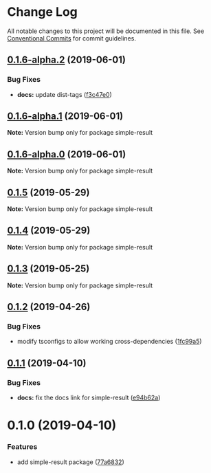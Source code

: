# Change Log

All notable changes to this project will be documented in this file.
See [Conventional Commits](https://conventionalcommits.org) for commit guidelines.

## [0.1.6-alpha.2](https://github.com/Levertion/mcfunction/compare/simple-result@0.1.6-alpha.1...simple-result@0.1.6-alpha.2) (2019-06-01)


### Bug Fixes

* **docs:** update dist-tags ([f3c47e0](https://github.com/Levertion/mcfunction/commit/f3c47e0))





## [0.1.6-alpha.1](https://github.com/Levertion/mcfunction/compare/simple-result@0.1.6-alpha.0...simple-result@0.1.6-alpha.1) (2019-06-01)

**Note:** Version bump only for package simple-result





## [0.1.6-alpha.0](https://github.com/Levertion/mcfunction/compare/simple-result@0.1.5...simple-result@0.1.6-alpha.0) (2019-06-01)

**Note:** Version bump only for package simple-result





## [0.1.5](https://github.com/Levertion/mcfunction/compare/simple-result@0.1.4...simple-result@0.1.5) (2019-05-29)

**Note:** Version bump only for package simple-result





## [0.1.4](https://github.com/Levertion/mcfunction/compare/simple-result@0.1.3...simple-result@0.1.4) (2019-05-29)

**Note:** Version bump only for package simple-result





## [0.1.3](https://github.com/Levertion/mcfunction/compare/simple-result@0.1.2...simple-result@0.1.3) (2019-05-25)

**Note:** Version bump only for package simple-result





## [0.1.2](https://github.com/Levertion/mcfunction/compare/simple-result@0.1.1...simple-result@0.1.2) (2019-04-26)


### Bug Fixes

* modify tsconfigs to allow working cross-dependencies ([1fc99a5](https://github.com/Levertion/mcfunction/commit/1fc99a5))





## [0.1.1](https://github.com/Levertion/mcfunction/compare/simple-result@0.1.0...simple-result@0.1.1) (2019-04-10)


### Bug Fixes

* **docs:** fix the docs link for simple-result ([e94b62a](https://github.com/Levertion/mcfunction/commit/e94b62a))





# 0.1.0 (2019-04-10)


### Features

* add simple-result package ([77a6832](https://github.com/Levertion/mcfunction/commit/77a6832))
